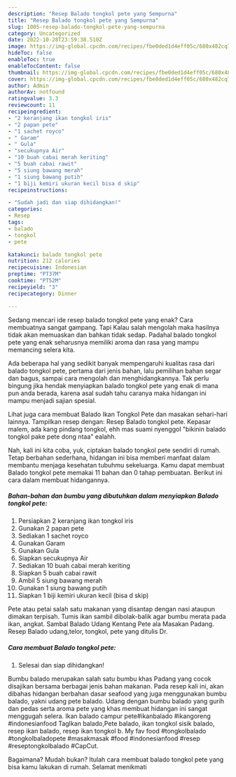 ```yaml
---
description: "Resep Balado tongkol pete yang Sempurna"
title: "Resep Balado tongkol pete yang Sempurna"
slug: 1005-resep-balado-tongkol-pete-yang-sempurna
category: Uncategorized
date: 2022-10-28T23:59:38.510Z
image: https://img-global.cpcdn.com/recipes/fbe0ded1d4eff05c/680x482cq70/balado-tongkol-pete-foto-resep-utama.jpg
hideToc: false
enableToc: true
enableTocContent: false
thumbnail: https://img-global.cpcdn.com/recipes/fbe0ded1d4eff05c/680x482cq70/balado-tongkol-pete-foto-resep-utama.jpg
cover: https://img-global.cpcdn.com/recipes/fbe0ded1d4eff05c/680x482cq70/balado-tongkol-pete-foto-resep-utama.jpg
author: Admin
authorAv: notfound
ratingvalue: 3.3
reviewcount: 11
recipeingredient:
- "2 keranjang ikan tongkol iris"
- "2 papan pete"
- "1 sachet royco"
- " Garam"
- " Gula"
- "secukupnya Air"
- "10 buah cabai merah keriting"
- "5 buah cabai rawit"
- "5 siung bawang merah"
- "1 siung bawang putih"
- "1 biji kemiri ukuran kecil bisa d skip"
recipeinstructions:

- "Sudah jadi dan siap dihidangkan!"
categories:
- Resep
tags:
- balado
- tongkol
- pete

katakunci: balado tongkol pete 
nutrition: 212 calories
recipecuisine: Indonesian
preptime: "PT37M"
cooktime: "PT52M"
recipeyield: "3"
recipecategory: Dinner

---
```



Sedang mencari ide resep balado tongkol pete yang enak? Cara membuatnya sangat gampang. Tapi Kalau salah mengolah maka hasilnya tidak akan memuaskan dan bahkan tidak sedap. Padahal balado tongkol pete yang enak seharusnya memiliki aroma dan rasa yang mampu memancing selera kita.


Ada beberapa hal yang sedikit banyak mempengaruhi kualitas rasa dari balado tongkol pete, pertama dari jenis bahan, lalu pemilihan bahan segar dan bagus, sampai cara mengolah dan menghidangkannya. Tak perlu bingung jika hendak menyiapkan balado tongkol pete yang enak di mana pun anda berada, karena asal sudah tahu caranya maka hidangan ini mampu menjadi sajian spesial.

Lihat juga cara membuat Balado Ikan Tongkol Pete dan masakan sehari-hari lainnya. Tampilkan resep dengan: Resep Balado tongkol pete. Kepasar malem, ada kang pindang tongkol, ehh mas suami nyenggol &#34;bikinin balado tongkol pake pete dong ntaa&#34; ealahh.


Nah, kali ini kita coba, yuk, ciptakan balado tongkol pete sendiri di rumah. Tetap berbahan sederhana, hidangan ini bisa memberi manfaat dalam membantu menjaga kesehatan tubuhmu sekeluarga. Kamu dapat membuat Balado tongkol pete memakai 11 bahan dan 0 tahap pembuatan. Berikut ini cara dalam membuat hidangannya.

<!--inarticleads1-->

##### Bahan-bahan dan bumbu yang dibutuhkan dalam menyiapkan Balado tongkol pete:

1. Persiapkan 2 keranjang ikan tongkol iris
1. Gunakan 2 papan pete
1. Sediakan 1 sachet royco
1. Gunakan  Garam
1. Gunakan  Gula
1. Siapkan secukupnya Air
1. Sediakan 10 buah cabai merah keriting
1. Siapkan 5 buah cabai rawit
1. Ambil 5 siung bawang merah
1. Gunakan 1 siung bawang putih
1. Siapkan 1 biji kemiri ukuran kecil (bisa d skip)


Pete atau petai salah satu makanan yang disantap dengan nasi ataupun dimakan terpisah. Tumis ikan sambil dibolak-balik agar bumbu merata pada ikan, angkat. Sambal Balado Udang Kentang Pete ala Masakan Padang. Resep Balado udang,telor, tongkol, pete yang ditulis Dr. 

<!--inarticleads2-->

##### Cara membuat Balado tongkol pete:


1. Selesai dan siap dihidangkan!

Bumbu balado merupakan salah satu bumbu khas Padang yang cocok disajikan bersama berbagai jenis bahan makanan. Pada resep kali ini, akan dibahas hidangan berbahan dasar seafood yang juga menggunakan bumbu balado, yakni udang pete balado. Udang dengan bumbu balado yang gurih dan pedas serta aroma pete yang khas membuat hidangan ini sangat menggugah selera. Ikan balado campur pete#ikanbalado #ikangoreng #indonesianfood TagIkan balado,Pete balado, ikan tongkol sisik balado, resep ikan balado, resep ikan tongkol b. My fav food #tongkolbalado #tongkolbaladopete #masakmasak #food #indonesianfood #resep #reseptongkolbalado #CapCut. 

Bagaimana? Mudah bukan? Itulah cara membuat balado tongkol pete yang bisa kamu lakukan di rumah. Selamat menikmati
